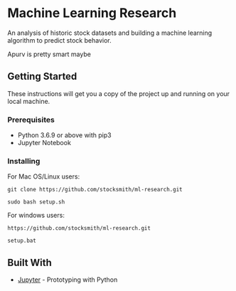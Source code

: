 # Machine Learning Research

An analysis of historic stock datasets and building a machine learning algorithm to predict stock behavior. 

Apurv is pretty smart maybe

## Getting Started

These instructions will get you a copy of the project up and running on your local machine.

### Prerequisites

* Python 3.6.9 or above with pip3
* Jupyter Notebook

### Installing

For Mac OS/Linux users:
```
git clone https://github.com/stocksmith/ml-research.git

sudo bash setup.sh
```

For windows users:
```
https://github.com/stocksmith/ml-research.git

setup.bat
```

## Built With

* [Jupyter](https://jupyter.org/) - Prototyping with Python
<!-- 
## Contributing

Please read [CONTRIBUTING.md](https://gist.github.com/PurpleBooth/b24679402957c63ec426) for details on our code of conduct, and the process for submitting pull requests to us. -->


<!-- 
## Acknowledgments

* Hat tip to anyone whose code was used
* Inspiration
* etc
 -->
